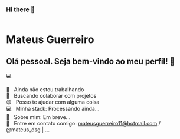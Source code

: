 ### Hi there 👋

<!--
**gMateus/gMateus** is a ✨ _special_ ✨ repository because its `README.md` (this file) appears on your GitHub profile.

Here are some ideas to get you started:

- 🔭 I’m currently working on ...
- 🌱 I’m currently learning ...
- 👯 I’m looking to collaborate on ...
- 🤔 I’m looking for help with ...
- 💬 Ask me about ...
- 📫 How to reach me: ...
- 😄 Pronouns: ...
- ⚡ Fun fact: ...

-->

<img width="auto" src="">


# Mateus Guerreiro

## Olá pessoal. Seja bem-vindo ao meu perfil! 👋
 :computer:

 :rocket:  &nbsp; Ainda não estou trabalhando
 <br/> :purple_heart: &nbsp; Buscando colaborar com projetos
 <br/> :blush: &nbsp; Posso te ajudar com alguma coisa
 <br/> :computer: &nbsp; Minha stack: Processando ainda...
 <br/> 💬  &nbsp; Sobre mim: Em breve...
 <br/> :email: &nbsp; Entre em contato comigo: mateusguerreiro11@hotmail.com / @mateus_dsg
| 
...
